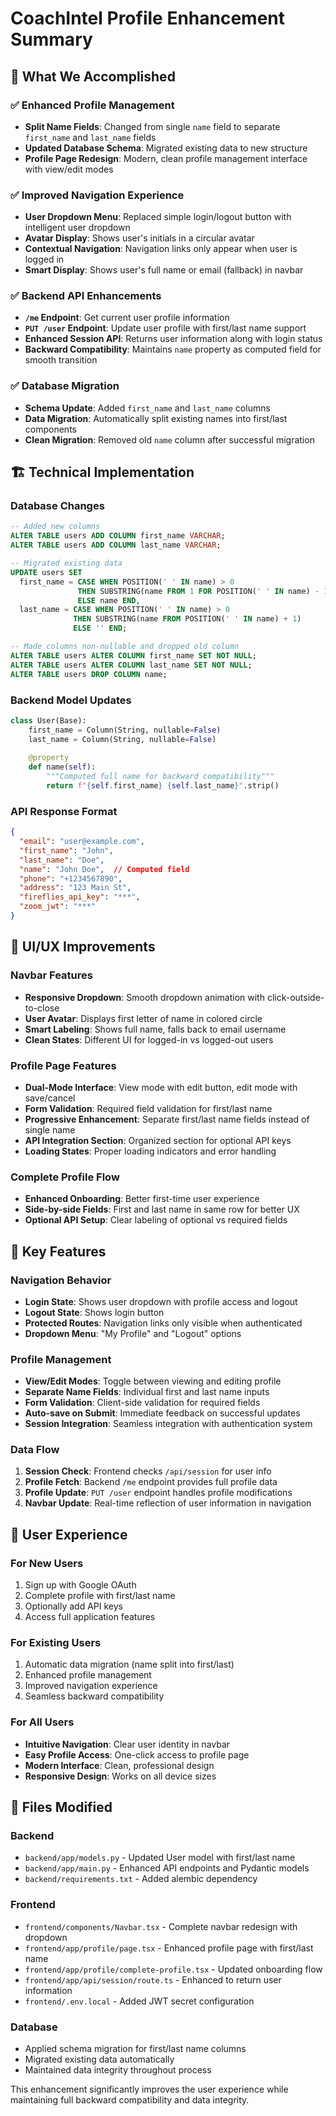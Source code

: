 # CoachIntel Profile Enhancement Summary

## 🎯 **What We Accomplished**

### ✅ **Enhanced Profile Management**
- **Split Name Fields**: Changed from single `name` field to separate `first_name` and `last_name` fields
- **Updated Database Schema**: Migrated existing data to new structure
- **Profile Page Redesign**: Modern, clean profile management interface with view/edit modes

### ✅ **Improved Navigation Experience**
- **User Dropdown Menu**: Replaced simple login/logout button with intelligent user dropdown
- **Avatar Display**: Shows user's initials in a circular avatar
- **Contextual Navigation**: Navigation links only appear when user is logged in
- **Smart Display**: Shows user's full name or email (fallback) in navbar

### ✅ **Backend API Enhancements**
- **`/me` Endpoint**: Get current user profile information
- **`PUT /user` Endpoint**: Update user profile with first/last name support
- **Enhanced Session API**: Returns user information along with login status
- **Backward Compatibility**: Maintains `name` property as computed field for smooth transition

### ✅ **Database Migration**
- **Schema Update**: Added `first_name` and `last_name` columns
- **Data Migration**: Automatically split existing names into first/last components
- **Clean Migration**: Removed old `name` column after successful migration

## 🏗️ **Technical Implementation**

### **Database Changes**
```sql
-- Added new columns
ALTER TABLE users ADD COLUMN first_name VARCHAR;
ALTER TABLE users ADD COLUMN last_name VARCHAR;

-- Migrated existing data
UPDATE users SET 
  first_name = CASE WHEN POSITION(' ' IN name) > 0 
               THEN SUBSTRING(name FROM 1 FOR POSITION(' ' IN name) - 1)
               ELSE name END,
  last_name = CASE WHEN POSITION(' ' IN name) > 0 
              THEN SUBSTRING(name FROM POSITION(' ' IN name) + 1)
              ELSE '' END;

-- Made columns non-nullable and dropped old column
ALTER TABLE users ALTER COLUMN first_name SET NOT NULL;
ALTER TABLE users ALTER COLUMN last_name SET NOT NULL;
ALTER TABLE users DROP COLUMN name;
```

### **Backend Model Updates**
```python
class User(Base):
    first_name = Column(String, nullable=False)
    last_name = Column(String, nullable=False)
    
    @property
    def name(self):
        """Computed full name for backward compatibility"""
        return f"{self.first_name} {self.last_name}".strip()
```

### **API Response Format**
```json
{
  "email": "user@example.com",
  "first_name": "John",
  "last_name": "Doe", 
  "name": "John Doe",  // Computed field
  "phone": "+1234567890",
  "address": "123 Main St",
  "fireflies_api_key": "***",
  "zoom_jwt": "***"
}
```

## 🎨 **UI/UX Improvements**

### **Navbar Features**
- **Responsive Dropdown**: Smooth dropdown animation with click-outside-to-close
- **User Avatar**: Displays first letter of name in colored circle
- **Smart Labeling**: Shows full name, falls back to email username
- **Clean States**: Different UI for logged-in vs logged-out users

### **Profile Page Features**
- **Dual-Mode Interface**: View mode with edit button, edit mode with save/cancel
- **Form Validation**: Required field validation for first/last name
- **Progressive Enhancement**: Separate first/last name fields instead of single name
- **API Integration Section**: Organized section for optional API keys
- **Loading States**: Proper loading indicators and error handling

### **Complete Profile Flow**
- **Enhanced Onboarding**: Better first-time user experience
- **Side-by-side Fields**: First and last name in same row for better UX
- **Optional API Setup**: Clear labeling of optional vs required fields

## 🔧 **Key Features**

### **Navigation Behavior**
- **Login State**: Shows user dropdown with profile access and logout
- **Logout State**: Shows login button
- **Protected Routes**: Navigation links only visible when authenticated
- **Dropdown Menu**: "My Profile" and "Logout" options

### **Profile Management**
- **View/Edit Modes**: Toggle between viewing and editing profile
- **Separate Name Fields**: Individual first and last name inputs
- **Form Validation**: Client-side validation for required fields
- **Auto-save on Submit**: Immediate feedback on successful updates
- **Session Integration**: Seamless integration with authentication system

### **Data Flow**
1. **Session Check**: Frontend checks `/api/session` for user info
2. **Profile Fetch**: Backend `/me` endpoint provides full profile data
3. **Profile Update**: `PUT /user` endpoint handles profile modifications
4. **Navbar Update**: Real-time reflection of user information in navigation

## 🚀 **User Experience**

### **For New Users**
1. Sign up with Google OAuth
2. Complete profile with first/last name
3. Optionally add API keys
4. Access full application features

### **For Existing Users**
1. Automatic data migration (name split into first/last)
2. Enhanced profile management
3. Improved navigation experience
4. Seamless backward compatibility

### **For All Users**
- **Intuitive Navigation**: Clear user identity in navbar
- **Easy Profile Access**: One-click access to profile page
- **Modern Interface**: Clean, professional design
- **Responsive Design**: Works on all device sizes

## 📁 **Files Modified**

### **Backend**
- `backend/app/models.py` - Updated User model with first/last name
- `backend/app/main.py` - Enhanced API endpoints and Pydantic models
- `backend/requirements.txt` - Added alembic dependency

### **Frontend**
- `frontend/components/Navbar.tsx` - Complete navbar redesign with dropdown
- `frontend/app/profile/page.tsx` - Enhanced profile page with first/last name
- `frontend/app/profile/complete-profile.tsx` - Updated onboarding flow
- `frontend/app/api/session/route.ts` - Enhanced to return user information
- `frontend/.env.local` - Added JWT secret configuration

### **Database**
- Applied schema migration for first/last name columns
- Migrated existing data automatically
- Maintained data integrity throughout process

This enhancement significantly improves the user experience while maintaining full backward compatibility and data integrity.
